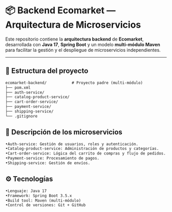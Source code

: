 # 📦 Backend Ecomarket — Arquitectura de Microservicios

Este repositorio contiene la **arquitectura backend** de **Ecomarket**, desarrollada con **Java 17**, **Spring Boot** y un modelo **multi-módulo Maven** para facilitar la gestión y el despliegue de microservicios independientes.

---

## 📂 Estructura del proyecto

```txt
ecomarket-backend/           # Proyecto padre (multi-módulo)
├── pom.xml                
├── auth-service/     
├── catalog-product-service/ 
├── cart-order-service/    
├── payment-service/     
├── shipping-service/      
└── .gitignore
```
## 🧩 Descripción de los microservicios
```txt
•Auth-service: Gestión de usuarios, roles y autenticación.
•Catalog-product-service: Administración de productos y categorías.
•Cart-order-service: Lógica del carrito de compras y flujo de pedidos.
•Payment-service: Procesamiento de pagos.
•Shipping-service: Gestión de envíos.
```
## ⚙️ Tecnologías
```txt
•Lenguaje: Java 17
•Framework: Spring Boot 3.5.x
•Build tool: Maven (multi-módulo)
•Control de versiones: Git + GitHub
```
